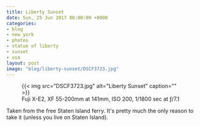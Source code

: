 ```yaml
---
title: Liberty Sunset
date: Sun, 25 Jun 2017 00:00:00 +0000
categories:
- blog
- new york
- photos
- statue of liberty
- sunset
- usa
layout: post
image: "blog/liberty-sunset/DSCF3723.jpg"
---
```


<figure class="photo photo--wide">
  {{< img src="DSCF3723.jpg" alt="Liberty Sunset" caption="" >}}

  <figcaption>Fuji X-E2, XF 55-200mm at 141mm, ISO 200, 1/1800 sec at ƒ/7.1</figcaption>
</figure>

Taken from the free Staten Island ferry. It's pretty much the only reason to
take it (unless you live on Staten Island).



